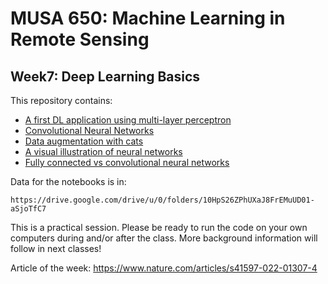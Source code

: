 # MUSA 650: Machine Learning in Remote Sensing

## Week7: Deep Learning Basics

This repository contains:

- [A first DL application using multi-layer perceptron](DL_Basics1_SimpleMLP.ipynb)
- [Convolutional Neural Networks](DLBasics_SimpleCNN.ipynb)
- [Data augmentation with cats](DLBasics_KerasDataAugmentation.ipynb)
- [A visual illustration of neural networks](https://youtu.be/aircAruvnKk)
- [Fully connected vs convolutional neural networks](https://medium.com/swlh/fully-connected-vs-convolutional-neural-networks-813ca7bc6ee5)

Data for the notebooks is in:

    https://drive.google.com/drive/u/0/folders/10HpS26ZPhUXaJ8FrEMuUD01-aSjoTfC7

This is a practical session. Please be ready to run the code on your own 
computers during and/or after the class. More background information will follow 
in next classes!

Article of the week:  https://www.nature.com/articles/s41597-022-01307-4
